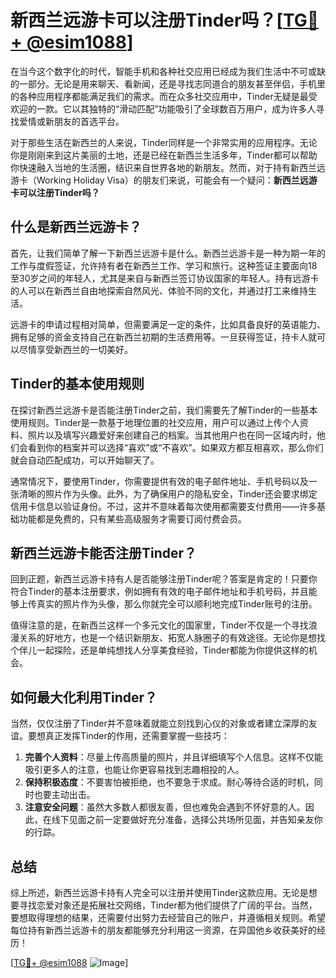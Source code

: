 # 新西兰远游卡可以注册Tinder吗？[[TG💪+ @esim1088](https://t.me/s/esim1088)]

在当今这个数字化的时代，智能手机和各种社交应用已经成为我们生活中不可或缺的一部分。无论是用来聊天、看新闻，还是寻找志同道合的朋友甚至伴侣，手机里的各种应用程序都能满足我们的需求。而在众多社交应用中，Tinder无疑是最受欢迎的一款。它以其独特的“滑动匹配”功能吸引了全球数百万用户，成为许多人寻找爱情或新朋友的首选平台。

对于那些生活在新西兰的人来说，Tinder同样是一个非常实用的应用程序。无论你是刚刚来到这片美丽的土地，还是已经在新西兰生活多年，Tinder都可以帮助你快速融入当地的生活圈，结识来自世界各地的新朋友。然而，对于持有新西兰远游卡（Working Holiday Visa）的朋友们来说，可能会有一个疑问：**新西兰远游卡可以注册Tinder吗？**

## 什么是新西兰远游卡？

首先，让我们简单了解一下新西兰远游卡是什么。新西兰远游卡是一种为期一年的工作与度假签证，允许持有者在新西兰工作、学习和旅行。这种签证主要面向18至30岁之间的年轻人，尤其是来自与新西兰签订协议国家的年轻人。持有远游卡的人可以在新西兰自由地探索自然风光、体验不同的文化，并通过打工来维持生活。

远游卡的申请过程相对简单，但需要满足一定的条件，比如具备良好的英语能力、拥有足够的资金支持自己在新西兰初期的生活费用等。一旦获得签证，持卡人就可以尽情享受新西兰的一切美好。

## Tinder的基本使用规则

在探讨新西兰远游卡是否能注册Tinder之前，我们需要先了解Tinder的一些基本使用规则。Tinder是一款基于地理位置的社交应用，用户可以通过上传个人资料、照片以及填写兴趣爱好来创建自己的档案。当其他用户也在同一区域内时，他们会看到你的档案并可以选择“喜欢”或“不喜欢”。如果双方都互相喜欢，那么你们就会自动匹配成功，可以开始聊天了。

通常情况下，要使用Tinder，你需要提供有效的电子邮件地址、手机号码以及一张清晰的照片作为头像。此外，为了确保用户的隐私安全，Tinder还会要求绑定信用卡信息以验证身份。不过，这并不意味着每次使用都需要支付费用——许多基础功能都是免费的，只有某些高级服务才需要订阅付费会员。

## 新西兰远游卡能否注册Tinder？

回到正题，新西兰远游卡持有人是否能够注册Tinder呢？答案是肯定的！只要你符合Tinder的基本注册要求，例如拥有有效的电子邮件地址和手机号码，并且能够上传真实的照片作为头像，那么你就完全可以顺利地完成Tinder账号的注册。

值得注意的是，在新西兰这样一个多元文化的国家里，Tinder不仅是一个寻找浪漫关系的好地方，也是一个结识新朋友、拓宽人脉圈子的有效途径。无论你是想找个伴儿一起探险，还是单纯想找人分享美食经验，Tinder都能为你提供这样的机会。

## 如何最大化利用Tinder？

当然，仅仅注册了Tinder并不意味着就能立刻找到心仪的对象或者建立深厚的友谊。要想真正发挥Tinder的作用，还需要掌握一些技巧：

1. **完善个人资料**：尽量上传高质量的照片，并且详细填写个人信息。这样不仅能吸引更多人的注意，也能让你更容易找到志趣相投的人。
2. **保持积极态度**：不要害怕被拒绝，也不要急于求成。耐心等待合适的时机，同时也要主动出击。
3. **注意安全问题**：虽然大多数人都很友善，但也难免会遇到不怀好意的人。因此，在线下见面之前一定要做好充分准备，选择公共场所见面，并告知亲友你的行踪。

## 总结

综上所述，新西兰远游卡持有人完全可以注册并使用Tinder这款应用。无论是想要寻找恋爱对象还是拓展社交网络，Tinder都为他们提供了广阔的平台。当然，要想取得理想的结果，还需要付出努力去经营自己的账户，并遵循相关规则。希望每位持有新西兰远游卡的朋友都能够充分利用这一资源，在异国他乡收获美好的经历！

[[TG💪+ @esim1088](https://t.me/s/esim1088) ![Image](https://i.postimg.cc/4NQfJmqS/Snipaste-2025-05-13-00-14-12.png)]